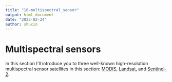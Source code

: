 ```yaml
---
title: "10-multispectral_sensor"
output: html_document
date: "2023-02-24"
author: shuxin
---
```




# Multispectral sensors

In this section I'll introduce you to three well-known high-resolution multispectral sensor satellites in this section: [MODIS](https://modis.gsfc.nasa.gov/), [Landsat](https://landsat.gsfc.nasa.gov/), and [Sentinel-2](https://www.esa.int/Applications/Observing_the_Earth/Copernicus/Sentinel-2).
